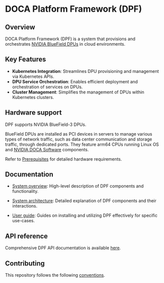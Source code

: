 # DOCA Platform Framework (DPF)

## Overview
DOCA Platform Framework (DPF) is a system that provisions and orchestrates [NVIDIA BlueField DPUs](https://www.nvidia.com/en-gb/networking/products/data-processing-unit/) in cloud environments.

## Key Features
- **Kubernetes Integration**: Streamlines DPU provisioning and management via Kubernetes APIs.
- **DPU Service Orchestration**: Enables efficient deployment and orchestration of services on DPUs.
- **Cluster Management**: Simplifies the management of DPUs within Kubernetes clusters.

## Hardware support
DPF supports NVIDIA BlueField-3 DPUs. 

BlueField DPUs are installed as PCI devices in servers to manage various types of network traffic, such as data center communication and storage traffic, through dedicated ports. They feature arm64 CPUs running Linux OS and [NVIDIA DOCA Software](https://developer.nvidia.com/networking/doca) components.

Refer to [Prerequisites](docs/guides/usecases/prerequisites.md) for detailed hardware requirements.

## Documentation

- [System overview](docs/architecture/system_overview.md): High-level description of DPF components and functionality.

- [System architecture](docs/architecture/system.md): Detailed explanation of DPF components and their interactions.

- [User guide](docs/guides/usecases/): Guides on installing and utilizing DPF effectively for specific use-cases.


## API reference

Comprehensive DPF API documentation is available [here](docs/api.md).

## Contributing

This repository follows the following [conventions](CONVENTIONS.md).
